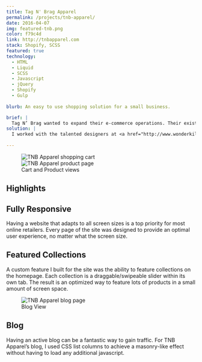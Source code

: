 ```yaml
---
title: Tag N' Brag Apparel
permalink: /projects/tnb-apparel/
date: 2016-04-07
img: featured-tnb.png
color: f79c4d
link: http://tnbapparel.com
stack: Shopify, SCSS
featured: true
technology:
  - HTML
  - Liquid
  - SCSS
  - Javascript
  - jQuery
  - Shopify
  - Gulp
  
blurb: An easy to use shopping solution for a small business.

brief: | 
  Tag N’ Brag wanted to expand their e-commerce operations. Their existing shop, a small part of their main website, lacked the features they needed to expand and was cumbersome to update and maintain.
solution: |
  I worked with the talented designers at <a href="http://www.wonderkiln.com">WonderKiln</a> and expanded on existing desktop designs to come up with mobile designs and handled the complete integration into the Shopify platform. Built into the theme are featured homepage collections to show off particular products, a fully functional blog and an user account system.
  
---
```

<figure class="projects__img-wrapper row row--full" style="background-color: #{{ page.color }}">
  <div class="projects__col--half">
    <img class="projects__img" src="{{ imgurl }}/img/tnb-cart.png" alt="TNB Apparel shopping cart">
  </div>
  <div class="projects__col--half">
    <img class="projects__img" src="{{ imgurl }}/img/tnb-product.png" alt="TNB Apparel product page">
  </div>
  <figcaption class="projects__caption">
    Cart and Product views
  </figcaption>
</figure>

<div class="row">
  <section class="text-block">
    <h2>Highlights</h2>
    <h2 class="subheading">Fully Responsive</h2>
    <p>Having a website that adapts to all screen sizes is a top priority for most online retailers. Every page of the site was designed to provide an optimal user experience, no matter what the screen size.</p>
    <h2 class="subheading">Featured Collections</h2>
    <p>A custom feature I built for the site was the ability to feature collections on the homepage. Each collection is a draggable/swipeable slider within its own tab. The result is an optimized way to feature lots of products in a small amount of screen space.</p>
  </section>
</div>


<figure class="projects__img-wrapper row row--full" style="background-color: #{{ page.color }}">
  <img class="projects__img" src="{{ imgurl }}/img/tnb-blog.png" alt="TNB Apparel blog page">
  <figcaption class="projects__caption">
    Blog View
  </figcaption>
</figure>

<div class="row">
  <section class="text-block">
    <h2 class="subheading">Blog</h2>
    <p>Having an active blog can be a fantastic way to gain traffic. For TNB Apparel’s blog, I used CSS list columns to achieve a masonry-like effect without having to load any additional javascript.</p>
  </section>
</div>
